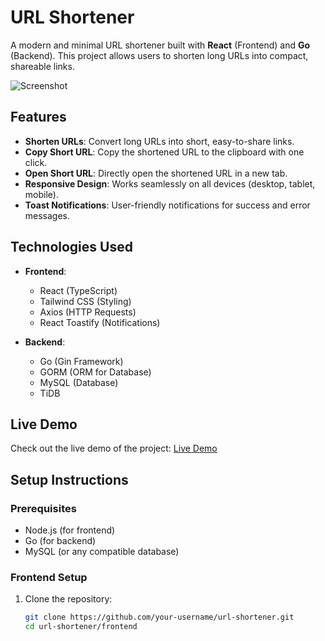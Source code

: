 # URL Shortener

A modern and minimal URL shortener built with **React** (Frontend) and **Go** (Backend). This project allows users to shorten long URLs into compact, shareable links.

![Screenshot](screenshot.png) <!-- Add a screenshot of your project here -->

## Features

- **Shorten URLs**: Convert long URLs into short, easy-to-share links.
- **Copy Short URL**: Copy the shortened URL to the clipboard with one click.
- **Open Short URL**: Directly open the shortened URL in a new tab.
- **Responsive Design**: Works seamlessly on all devices (desktop, tablet, mobile).
- **Toast Notifications**: User-friendly notifications for success and error messages.

## Technologies Used

- **Frontend**:
  - React (TypeScript)
  - Tailwind CSS (Styling)
  - Axios (HTTP Requests)
  - React Toastify (Notifications)

- **Backend**:
  - Go (Gin Framework)
  - GORM (ORM for Database)
  - MySQL (Database)
  - TiDB 

## Live Demo

Check out the live demo of the project: [Live Demo](https://spurl.vercel.app)

## Setup Instructions

### Prerequisites

- Node.js (for frontend)
- Go (for backend)
- MySQL (or any compatible database)

### Frontend Setup

1. Clone the repository:
   ```bash
   git clone https://github.com/your-username/url-shortener.git
   cd url-shortener/frontend

